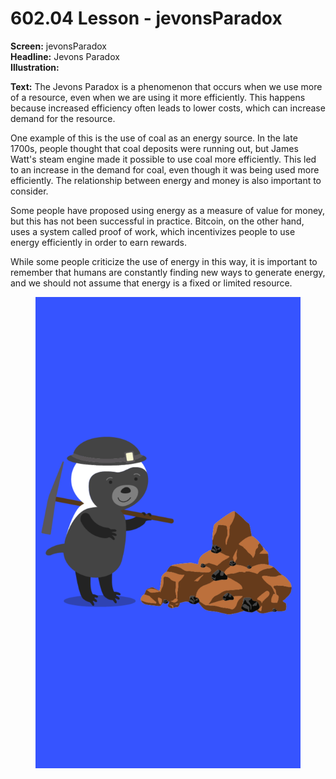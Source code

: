 # 602.04 Lesson - jevonsParadox

**Screen:** jevonsParadox\
**Headline:** Jevons Paradox\
**Illustration:**

**Text:**  The Jevons Paradox is a phenomenon that occurs when we use more of a resource, even when we are using it more efficiently. This happens because increased efficiency often leads to lower costs, which can increase demand for the resource.&#x20;

One example of this is the use of coal as an energy source. In the late 1700s, people thought that coal deposits were running out, but James Watt's steam engine made it possible to use coal more efficiently. This led to an increase in the demand for coal, even though it was being used more efficiently. The relationship between energy and money is also important to consider.&#x20;

Some people have proposed using energy as a measure of value for money, but this has not been successful in practice. Bitcoin, on the other hand, uses a system called proof of work, which incentivizes people to use energy efficiently in order to earn rewards.&#x20;

While some people criticize the use of energy in this way, it is important to remember that humans are constantly finding new ways to generate energy, and we should not assume that energy is a fixed or limited resource.

<figure><img src="../.gitbook/assets/602-04.png" alt=""><figcaption></figcaption></figure>
